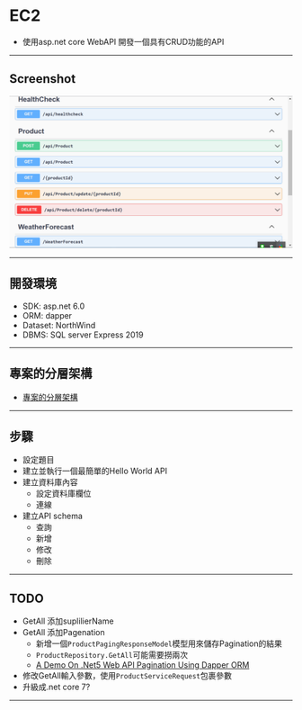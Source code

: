 # EC2 

- 使用asp.net core WebAPI 開發一個具有CRUD功能的API

---

## Screenshot

![Demo](docs/img/DEMO.png)

---

## 開發環境

- SDK: asp.net 6.0
- ORM: dapper
- Dataset: NorthWind
- DBMS: SQL server Express 2019

---

## 專案的分層架構

- [專案的分層架構](docs/%E5%B0%88%E6%A1%88%E6%9E%B6%E6%A7%8B.md)

---

## 步驟

- 設定題目
- 建立並執行一個最簡單的Hello World API
- 建立資料庫內容
  - 設定資料庫欄位
  - 連線
- 建立API schema
  - 查詢
  - 新增
  - 修改
  - 刪除
---

## TODO

- GetAll 添加suplilierName
- GetAll 添加Pagenation
  - 新增一個`ProductPagingResponseModel`模型用來儲存Pagination的結果
  - `ProductRepository.GetAll`可能需要撈兩次
  - [A Demo On .Net5 Web API Pagination Using Dapper ORM](https://www.learmoreseekmore.com/2021/08/demo-on-dotnet5-web-api-pagination-using-dapper-orm.html)
- 修改GetAll輸入參數，使用`ProductServiceRequest`包裹參數
- 升級成.net core 7?

---
